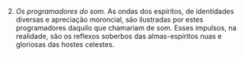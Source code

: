 ﻿2. *Os programadores do som.* As ondas dos espíritos, de identidades diversas e apreciação moroncial, são ilustradas por estes programadores daquilo que chamariam de som. Esses impulsos, na realidade, são os reflexos soberbos das almas-espíritos nuas e gloriosas das hostes celestes.